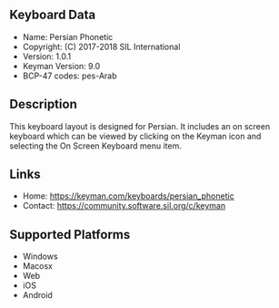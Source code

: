 Keyboard Data
-------------

* Name:           Persian Phonetic
* Copyright:      (C) 2017-2018 SIL International
* Version:        1.0.1
* Keyman Version: 9.0
* BCP-47 codes:   pes-Arab

Description
-----------

This keyboard layout is designed for Persian. It includes 
an on screen keyboard which can be viewed by clicking on the Keyman icon 
and selecting the On Screen Keyboard menu item.   

Links
-----

 * Home:     https://keyman.com/keyboards/persian_phonetic
 * Contact:  https://community.software.sil.org/c/keyman
 
Supported Platforms
-------------------

 * Windows
 * Macosx
 * Web
 * iOS
 * Android
 